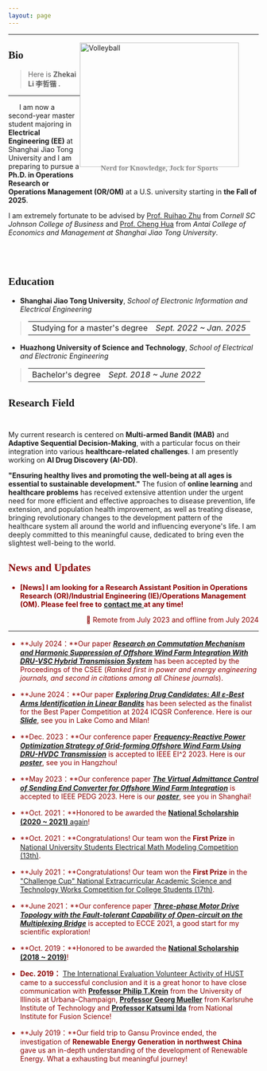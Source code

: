 ```yaml
---
layout: page
---
```

------------------------------------------------------------


## <font face="Verdana">Bio</font><br/>

<!--Link：https://www.jianshu.com/p/82182f3587e1-->


<!-- <body><img src="https://lizhekai.com/lizhekai.jpg" width = "300" height = "250" alt="Volleyball" align=right /></body> -->

<style>
    figure {
        float: right;
        margin-left: 0px;
        margin-top: -55px;
        /* margin-bottom: 10px; */
    }

    figcaption {
        font-family: 'Georgia', serif;
        font-size: 15px; 
        color: #888;
        text-align: center; 
        font-weight: bold;
        margin-top: -6px;
        /* margin-bottom: 100px; */
    }

    figcaption:before {
        content: none !important;
    }
</style>

<figure>
    <img src="https://lizhekai.com/lizhekai.jpg" width="320" height="250" alt="Volleyball" />
    <figcaption>Nerd for Knowledge, Jock for Sports</figcaption>
</figure>





<!--style='BORDER-RIGHT:#ADADAD 2px solid;
BORDER-TOP:#ADADAD 2px solid;
BORDER-LEFT:#ADADAD 2px solid;
BORDER-BOTTOM:#ADADAD 2px solid;'-->

<!--
<style>
html,body {
     width: 100%;
     height: 100%;
     margin: 0;
     padding: 0;
}

body {
    min-width: 1024px;
    min-height: 600px;
    user-select: text; /* Don't select the text while dragging the page with the mouse */
}

#main {
    width: 100%;
    height: 100%;
}
</style>
-->

<!-- Practice for picture hovering-->
<!--
<html lang="en">
<head>
    <meta charset="UTF-8">
    <meta http-equiv="X-UA-Compatible" content="IE=edge">
    <meta name="viewport" content="width=device-width, initial-scale=1.0">
    <title>Document</title>
    <style>
        .nav a {
            display: inline-block;
            width: 908px;
            height: 1196px;
            background-color: #fff;
            text-align: center;
            line-height: 48px;
            color: #fff;
            text-decoration: none;
        }
        .nav .bg1 {
            background: url(lizhekai.jpg)no-repeat;
        }
        .nav .bg1:hover{
            background-image: url(images/lizhekai_3.jpg);
        }
    </style>

</head>
<body>
    <div class="nav">
        <a href="#" class="bg1"></a>
    </div>
</body>
</html>
-->

> Here is **Zhekai Li <font face="NSimSun">李哲锴</font>  .<br/>**

------
<!--<br/>&nbsp;-->
&emsp;&nbsp;&nbsp;I am now a second-year master student majoring in **Electrical Engineering (EE)** at Shanghai Jiao Tong University and I am preparing to pursue a **Ph.D. in Operations Research or Operations Management (OR/OM)** at a U.S. university starting in **the Fall of 2025**.

I am extremely fortunate to be advised by [Prof. Ruihao Zhu](https://sha.cornell.edu/faculty-research/faculty/rz383/) from *Cornell SC Johnson College of Business* and [Prof. Cheng Hua](https://www.acem.sjtu.edu.cn/faculty/huacheng.html) from *Antai College of Economics and Management at Shanghai Jiao Tong University*.

<!--Besides, I also got the rare oppertunity to be mentored by xxx, researching the xxx.-->

<!-- Here is [my Curriculum Vitae](https://lizhekai.com/file/CV_ZhekaiLI_English.pdf).<br/><br/> -->

<!-- [[中文简历]](https://lizhekai.com/file/CV_ZhekaiLI_Chinese.pdf) -->

<br/><br/>
## <font face="Verdana">Education</font><br/>

- **Shanghai Jiao Tong University**, *School of Electronic Information and Electrical Engineering*
<blockquote>
  <table style="width: 100%; border-collapse: collapse;" cellpadding="0" cellspacing="0">
    <tr>
      <!-- <td style="border: none; text-align: left;">Studying for a master's degree;&nbsp;&nbsp;<em>GPA: 3.94 / 4.00 (2/114)</em></td> -->
      <td style="border: none; text-align: left;">Studying for a master's degree</td>
      <td style="border: none; text-align: right;"><em>Sept. 2022 ~ Jan. 2025</em></td>
    </tr>
  </table>
</blockquote>


- **Huazhong University of Science and Technology**, *School of Electrical and Electronic Engineering*
<blockquote>
  <table style="width: 100%; border-collapse: collapse;" cellpadding="0" cellspacing="0">
    <tr>
      <!-- <td style="border: none; text-align: left;">Bachelor's degree;&nbsp;&nbsp;<em>GPA: 3.94 / 4.00 (Top 1%)</em></td> -->
      <td style="border: none; text-align: left;">Bachelor's degree</td>
      <td style="border: none; text-align: right;"><em>Sept. 2018 ~ June 2022</em></td>
    </tr>
  </table>
</blockquote>

## <font face="Verdana">Research Field</font><br/><br/>

 <!--&emsp;&nbsp;&nbsp;My current research focuses on the topology, control, converter modeling, and stability analysis of the MMC-based HVDC system with wind farm integration. I am presently working on the **Grid Forming Converter** and its applications in the **VSC-HVDC Based Segmented System with Large Capacity Renewable Energy Integration**. 
 The integration of **Renewable Energy** has received extensive attention under the global trend of environmental protection as well as low carbonization, bringing revolutionary changes to the development pattern of the whole world's electric industry and influencing everyone's life.  I wish to devote my talent to this meaningful cause and bring well-being to society.<br/>&nbsp;-->

My current research is centered on **Multi-armed Bandit (MAB)** and **Adaptive Sequential Decision-Making**, with a particular focus on their integration into various **healthcare-related challenges**. I am presently working on **AI Drug Discovery (AI-DD)**.
 <!-- and **ambulance dispatch** -->

 **"Ensuring healthy lives and promoting the well-being at all ages is essential to sustainable development."** The fusion of **online learning** and **healthcare problems** has received extensive attention under the urgent need for more efficient and effective approaches to disease prevention, life extension, and population health improvement, as well as treating disease, bringing revolutionary changes to the development pattern of the healthcare system all around the world and influencing everyone's life. I am deeply committed to this meaningful cause, dedicated to bring even the slightest well-being to the world.<br/>

## <font color='#8B0000'><font face="Verdana">News and Updates</font><br/> 

<div style='display: none'>
- **<font color='#8B0000'>[News]</font> I am looking for a Research Assistant Position in Electrical Engineering (EE) related to the Grid Forming Converter and its applications in VSC-HVDC Based Segmented System with Large Capacity Renewable Energy Integration!**
<div align = right>&#127796;&nbsp;Remote from July 2023 and offline from July 2024</div>
</div>

- **<font color='#8B0000'>[News]</font> I am looking for a Research Assistant Position in Operations Research (OR)/Industrial Engineering (IE)/Operations Management (OM). Please feel free to** <a href= "mailto:zhekai_li@outlook.com"> **<u>contact me</u>** </a> **at any time!**
<div align = right>&#127796;&nbsp;Remote from July 2023 and offline from July 2024</div>



------------------------------------------------------------------

- **July 2024：**Our paper [***Research on Commutation Mechanism and Harmonic Suppression of Offshore Wind Farm Integration With DRU-VSC Hybrid Transmission System***](xxx) has been accepted by the Proceedings of the CSEE (*Ranked first in power and energy engineering journals, and second in citations among all Chinese journals*).

- **June 2024：**Our paper [***Exploring Drug Candidates: All ε-Best Arms Identification in Linear Bandits***](xxx) has been selected as the finalist for the Best Paper Competition at 2024 ICQSR Conference. Here is our [***Slide***](https://lizhekai.com/poster_and_oral/xxx), see you in Lake Como and Milan!

- **Dec. 2023：**Our conference paper [***Frequency-Reactive Power Optimization Strategy of Grid-forming Offshore Wind Farm Using DRU-HVDC Transmission***](https://lizhekai.com/mypaper/EI223_Frequency-ReactivePowerOptimizationStrategyofGrid-formingOffshoreWindFarmUsingDRU-HVDCTransmission.pdf) is accepted to IEEE EI^2 2023. Here is our [***poster***](https://lizhekai.com/poster_and_oral/IEEE_EI2_2023-Poster.pdf), see you in Hangzhou!

- **May 2023：**Our conference paper [***The Virtual Admittance Control of Sending End Converter for Offshore Wind Farm Integration***](https://lizhekai.com/mypaper/PEDG23_ResearchonVirtualAdmittanceControlStrategy.pdf) is accepted to IEEE PEDG 2023. Here is our [***poster***](https://lizhekai.com/poster_and_oral/IEEE_PEDG_2023-Poster.pdf), see you in Shanghai! 

- **Oct. 2021：**Honored to be awarded the [**National Scholarship (2020 ~ 2021)** again](https://mp.weixin.qq.com/s/QbRVy8weyYX8UtGLIQvx0w)!

- **Oct. 2021：**Congratulations! Our team won the **First Prize** in [National University Students Electrical Math Modeling Competition (13th)](https://lizhekai.com/file/2401_QuestionA_CSEE_Modeling.pdf).

- **July 2021：**Congratulations! Our team won the **First Prize** in the ["Challenge Cup" National Extracurricular Academic Science and Technology Works Competition for College Students (17th)](https://mp.weixin.qq.com/s/ZobAxUZ71jGbOV4LhYBiIQ).

- **June 2021：**Our conference paper [***Three-phase Motor Drive Topology with the Fault-tolerant Capability of Open-circuit on the Multiplexing Bridge***](https://lizhekai.com/mypaper/ECCE21_Three-phaseMotorDriveTopologywiththeFault-tolerantCapability.pdf) is accepted to ECCE 2021, a good start for my scientific exploration!

- **Oct. 2019：**Honored to be awarded the [**National Scholarship (2018 ~ 2019)**](https://mp.weixin.qq.com/s/3hfo7MoAAi7Xte2C3pTVIA)!

- **Dec. 2019：** [The International Evaluation Volunteer Activity of HUST](https://mp.weixin.qq.com/s/KX8FzfcE5yZikgJx7DlblQ) came to a successful conclusion and it is a great honor to have close communication with [**Professor Philip T.Krein**](https://ece.illinois.edu/about/directory/faculty/krein) from the University of Illinois at Urbana-Champaign, [**Professor Georg Mueller**](https://www.healthtech.kit.edu/deutsch/112_247.php) from Karlsruhe 
Institute of Technology and [**Professor Katsumi Ida**](https://unit.nifs.ac.jp/research/archives/staff/ida-katsumi_eng?lang=eng&unit=unit03&paper=IdaKatsumi) from National Institute for Fusion Science!

- **July 2019：**Our field trip to Gansu Province ended, the investigation of **Renewable** **Energy** **Generation** **in** 
**northwest** **China** gave us an in-depth understanding of the development of Renewable Energy. What a exhausting but meaningful journey!
